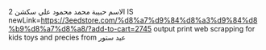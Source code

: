  الاسم حبيبة محمد محمود علي 
 سكشن 2 
 IS
 newLink=https://3eedstore.com/%d8%a7%d9%84%d8%a3%d9%84%d8%b9%d8%a7%d8%a8/?add-to-cart=2745
 output print 
 web scrapping for kids toys and precies from عيد ستور 
